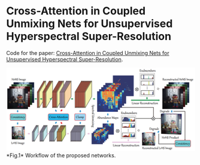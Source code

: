 Cross-Attention in Coupled Unmixing Nets for Unsupervised Hyperspectral Super-Resolution
====
Code for the paper: [Cross-Attention in Coupled Unmixing Nets for Unsupervised Hyperspectral Super-Resolution](https://arxiv.org/pdf/2007.05230.pdf).

<img src="Imgs/workflow_CUCa.png" width="666px"/>
*Fig.1* Workflow of the proposed networks.
